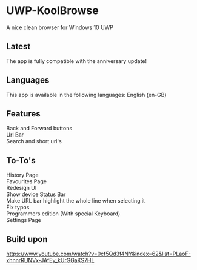 # UWP-KoolBrowse
A nice clean browser for Windows 10 UWP
## Latest
The app is fully compatible with the anniversary update!
## Languages
This app is available in the following languages:
English (en-GB)
## Features
Back and Forward buttons</br>
Url Bar</br>
Search and short url's</br>
## To-To's
History Page</br>
Favourites Page</br>
Redesign UI</br>
Show device Status Bar</br>
Make URL bar highlight the whole line when selecting it</br>
Fix typos</br>
Programmers edition (With special Keyboard)</br>
Settings Page</br>
## Build upon
https://www.youtube.com/watch?v=0cf5Qd3f4NY&index=62&list=PLaoF-xhnnrRUNVx-JAfEy_kUrGGaKS7HL
